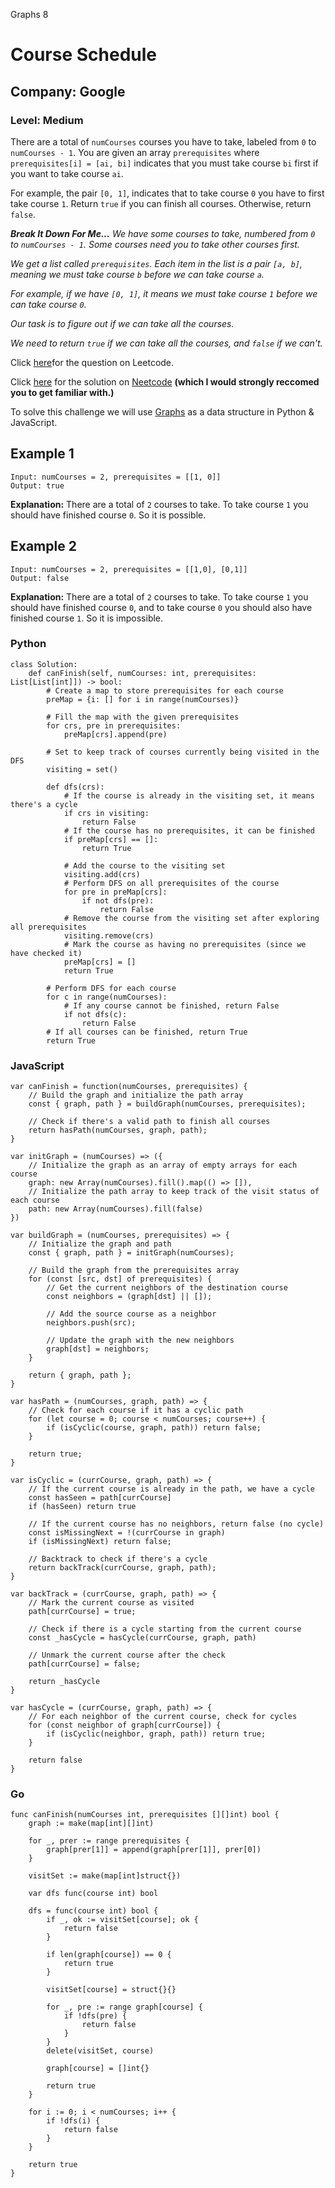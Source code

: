 Graphs 8
# Course Schedule
## Company: Google
### Level: Medium

There are a total of `numCourses` courses you have to take, labeled from `0` to `numCourses - 1`. You are given an array `prerequisites` where `prerequisites[i] = [ai, bi]` indicates that you must take course `bi` first if you want to take course `ai`.

For example, the pair `[0, 1]`, indicates that to take course `0` you have to first take course `1`.
Return `true` if you can finish all courses. Otherwise, return `false`.

***Break It Down For Me...***
*We have some courses to take, numbered from `0` to `numCourses - 1`. Some courses need you to take other courses first.*

*We get a list called `prerequisites`. Each item in the list is a pair `[a, b]`, meaning we must take course `b` before we can take course `a`.*

*For example, if we have `[0, 1]`, it means we must take course `1` before we can take course `0`.*

*Our task is to figure out if we can take all the courses.*

*We need to return `true` if we can take all the courses, and `false` if we can't.*

Click [here](https://leetcode.com/problems/course-schedule/description/)for the question on Leetcode.

Click [here](https://www.youtube.com/watch?v=EgI5nU9etnU) for the solution on [Neetcode](https://neetcode.io/) **(which I would strongly reccomed you to get familiar with.)**

To solve this challenge we will use [Graphs](https://www.simplilearn.com/tutorials/data-structure-tutorial/graphs-in-data-structure#:~:text=Graphs%20in%20data%20structures%20are,circuit%20networks%2C%20and%20social%20networks.) as a data structure in Python & JavaScript.

## Example 1
```
Input: numCourses = 2, prerequisites = [[1, 0]]
Output: true
```
**Explanation:** There are a total of `2` courses to take. To take course `1` you should have finished course `0`. So it is possible.

## Example 2
```
Input: numCourses = 2, prerequisites = [[1,0], [0,1]]
Output: false
```
**Explanation:** There are a total of `2` courses to take. To take course `1` you should have finished course `0`, and to take course `0` you should also have finished course `1`. So it is impossible.

### Python
```
class Solution:
    def canFinish(self, numCourses: int, prerequisites: List[List[int]]) -> bool:
        # Create a map to store prerequisites for each course
        preMap = {i: [] for i in range(numCourses)}

        # Fill the map with the given prerequisites
        for crs, pre in prerequisites:
            preMap[crs].append(pre)

        # Set to keep track of courses currently being visited in the DFS
        visiting = set()

        def dfs(crs):
            # If the course is already in the visiting set, it means there's a cycle
            if crs in visiting:
                return False
            # If the course has no prerequisites, it can be finished
            if preMap[crs] == []:
                return True

            # Add the course to the visiting set
            visiting.add(crs)
            # Perform DFS on all prerequisites of the course
            for pre in preMap[crs]:
                if not dfs(pre):
                    return False
            # Remove the course from the visiting set after exploring all prerequisites
            visiting.remove(crs)
            # Mark the course as having no prerequisites (since we have checked it)
            preMap[crs] = []
            return True

        # Perform DFS for each course
        for c in range(numCourses):
            # If any course cannot be finished, return False
            if not dfs(c):
                return False
        # If all courses can be finished, return True
        return True
```

### JavaScript
```
var canFinish = function(numCourses, prerequisites) {
    // Build the graph and initialize the path array
    const { graph, path } = buildGraph(numCourses, prerequisites);

    // Check if there's a valid path to finish all courses
    return hasPath(numCourses, graph, path);
}

var initGraph = (numCourses) => ({
    // Initialize the graph as an array of empty arrays for each course
    graph: new Array(numCourses).fill().map(() => []),
    // Initialize the path array to keep track of the visit status of each course
    path: new Array(numCourses).fill(false)
})

var buildGraph = (numCourses, prerequisites) => {
    // Initialize the graph and path
    const { graph, path } = initGraph(numCourses);

    // Build the graph from the prerequisites array
    for (const [src, dst] of prerequisites) {
        // Get the current neighbors of the destination course
        const neighbors = (graph[dst] || []);

        // Add the source course as a neighbor
        neighbors.push(src);

        // Update the graph with the new neighbors
        graph[dst] = neighbors;
    }

    return { graph, path };
}

var hasPath = (numCourses, graph, path) => {
    // Check for each course if it has a cyclic path
    for (let course = 0; course < numCourses; course++) {
        if (isCyclic(course, graph, path)) return false;
    }

    return true;
}

var isCyclic = (currCourse, graph, path) => {
    // If the current course is already in the path, we have a cycle
    const hasSeen = path[currCourse]
    if (hasSeen) return true

    // If the current course has no neighbors, return false (no cycle)
    const isMissingNext = !(currCourse in graph)
    if (isMissingNext) return false;

    // Backtrack to check if there's a cycle
    return backTrack(currCourse, graph, path);
}

var backTrack = (currCourse, graph, path) => {
    // Mark the current course as visited
    path[currCourse] = true;

    // Check if there is a cycle starting from the current course
    const _hasCycle = hasCycle(currCourse, graph, path)

    // Unmark the current course after the check
    path[currCourse] = false;

    return _hasCycle
}

var hasCycle = (currCourse, graph, path) => {
    // For each neighbor of the current course, check for cycles
    for (const neighbor of graph[currCourse]) {
        if (isCyclic(neighbor, graph, path)) return true;
    }

    return false
}
```

### Go
```
func canFinish(numCourses int, prerequisites [][]int) bool {
	graph := make(map[int][]int)

	for _, prer := range prerequisites {
		graph[prer[1]] = append(graph[prer[1]], prer[0])
	}

	visitSet := make(map[int]struct{})

	var dfs func(course int) bool

	dfs = func(course int) bool {
		if _, ok := visitSet[course]; ok {
			return false
		}

		if len(graph[course]) == 0 {
			return true
		}

		visitSet[course] = struct{}{}

		for _, pre := range graph[course] {
			if !dfs(pre) {
				return false
			}
		}
		delete(visitSet, course)

		graph[course] = []int{}

		return true
	}

	for i := 0; i < numCourses; i++ {
		if !dfs(i) {
			return false
		}
	}

	return true
}
```